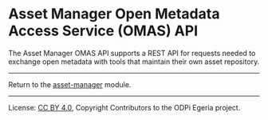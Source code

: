 <!-- SPDX-License-Identifier: CC-BY-4.0 -->
<!-- Copyright Contributors to the ODPi Egeria project. -->

# Asset Manager Open Metadata Access Service (OMAS) API

The Asset Manager OMAS API supports a REST API for requests needed to exchange open metadata
with tools that maintain their own asset repository.


----
Return to the [asset-manager](..) module.

----
License: [CC BY 4.0](https://creativecommons.org/licenses/by/4.0/),
Copyright Contributors to the ODPi Egeria project.

